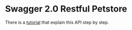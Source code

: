 # Swagger 2.0 Restful Petstore

There is a [tutorial](https://doc.networknt.com/tutorial/rest/swagger/petstore/) 
that explain this API step by step. 
